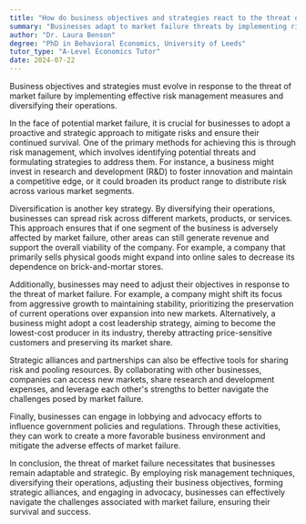 ```yaml
---
title: "How do business objectives and strategies react to the threat of market failure?"
summary: "Businesses adapt to market failure threats by implementing risk management strategies and diversifying operations to achieve their objectives effectively."
author: "Dr. Laura Benson"
degree: "PhD in Behavioral Economics, University of Leeds"
tutor_type: "A-Level Economics Tutor"
date: 2024-07-22
---
```


Business objectives and strategies must evolve in response to the threat of market failure by implementing effective risk management measures and diversifying their operations.

In the face of potential market failure, it is crucial for businesses to adopt a proactive and strategic approach to mitigate risks and ensure their continued survival. One of the primary methods for achieving this is through risk management, which involves identifying potential threats and formulating strategies to address them. For instance, a business might invest in research and development (R&D) to foster innovation and maintain a competitive edge, or it could broaden its product range to distribute risk across various market segments.

Diversification is another key strategy. By diversifying their operations, businesses can spread risk across different markets, products, or services. This approach ensures that if one segment of the business is adversely affected by market failure, other areas can still generate revenue and support the overall viability of the company. For example, a company that primarily sells physical goods might expand into online sales to decrease its dependence on brick-and-mortar stores.

Additionally, businesses may need to adjust their objectives in response to the threat of market failure. For example, a company might shift its focus from aggressive growth to maintaining stability, prioritizing the preservation of current operations over expansion into new markets. Alternatively, a business might adopt a cost leadership strategy, aiming to become the lowest-cost producer in its industry, thereby attracting price-sensitive customers and preserving its market share.

Strategic alliances and partnerships can also be effective tools for sharing risk and pooling resources. By collaborating with other businesses, companies can access new markets, share research and development expenses, and leverage each other's strengths to better navigate the challenges posed by market failure.

Finally, businesses can engage in lobbying and advocacy efforts to influence government policies and regulations. Through these activities, they can work to create a more favorable business environment and mitigate the adverse effects of market failure.

In conclusion, the threat of market failure necessitates that businesses remain adaptable and strategic. By employing risk management techniques, diversifying their operations, adjusting their business objectives, forming strategic alliances, and engaging in advocacy, businesses can effectively navigate the challenges associated with market failure, ensuring their survival and success.
    